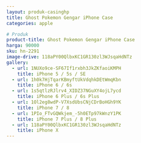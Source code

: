 ```yaml
---
layout: produk-casinghp
title: Ghost Pokemon Gengar iPhone Case
categories: apple

# Produk
product-title: Ghost Pokemon Gengar iPhone Case
harga: 90000
sku: hn-2291
image-drive: 118aPY00QlbxKC1GR130zl3WJsqaHdNTz
gallery:
  - url: 1NUXo9ce-SF67If1rxbh3JkZKfaoiKMPH
    title: iPhone 5 / 5s / SE
  - url: 1h0k7HjTqarKBmyftUkVdqhkDEtWmqKbn
    title: iPhone 6 / 6s
  - url: 1s5qtlzRJlrv4_XIDZ37NGuXY4ojL7ycd
    title: iPhone 6 Plus / 6s Plus
  - url: 1Ol2eg8wdP-V7XsdUbsCNjCDrBoHGh9YK
    title: iPhone 7 / 8
  - url: 1PIo_FTvGQWkjem_-5h0ETp97kWnzY1PK
    title: iPhone 7 Plus / 8 Plus
  - url: 118aPY00QlbxKC1GR130zl3WJsqaHdNTz
    title: iPhone X
---
```

